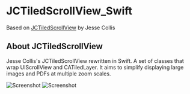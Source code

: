 # JCTiledScrollView_Swift

Based on [JCTiledScrollView](https://github.com/jessedc/JCTiledScrollView) by Jesse Collis

## About JCTiledScrollView

Jesse Collis's JCTiledScrollView rewritten in Swift. A set of classes that wrap UIScrollView and CATiledLayer. It aims to simplify displaying large images and PDFs at multiple zoom scales.

![Screenshot](https://raw.githubusercontent.com/yichizhang/JCTiledScrollView_Swift/master/Screenshots/screenshot1.png)
![Screenshot](https://raw.githubusercontent.com/yichizhang/JCTiledScrollView_Swift/master/Screenshots/screenshot2.png)